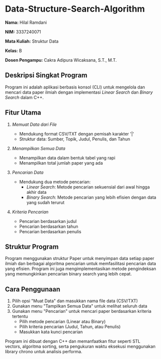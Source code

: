 # Data-Structure-Search-Algorithm

**Nama:** Hilal Ramdani

**NIM:** 3337240071

**Mata Kuliah:** Struktur Data

**Kelas:** B

**Dosen Pengampu:** Cakra Adipura Wicaksana, S.T., M.T.

## Deskripsi Singkat Program

Program ini adalah aplikasi berbasis konsol (CLI) untuk mengelola dan mencari data paper ilmiah dengan implementasi *Linear Search* dan *Binary Search* dalam C++.

## Fitur Utama

1. *Memuat Data dari File*
   - Mendukung format CSV/TXT dengan pemisah karakter '|'
   - Struktur data: Sumber, Topik, Judul, Penulis, dan Tahun

2. *Menampilkan Semua Data*
   - Menampilkan data dalam bentuk tabel yang rapi
   - Menampilkan total jumlah paper yang ada

3. *Pencarian Data*
   - Mendukung dua metode pencarian:
     - *Linear Search*: Metode pencarian sekuensial dari awal hingga akhir data
     - *Binary Search*: Metode pencarian yang lebih efisien dengan data yang sudah terurut

4. *Kriteria Pencarian*
   - Pencarian berdasarkan judul
   - Pencarian berdasarkan tahun
   - Pencarian berdasarkan penulis


## Struktur Program

Program menggunakan struktur Paper untuk menyimpan data setiap paper ilmiah dan berbagai algoritma pencarian untuk memfasilitasi pencarian data yang efisien. Program ini juga mengimplementasikan metode pengindeksan yang memungkinkan pencarian binary search yang lebih cepat.

## Cara Penggunaan

1. Pilih opsi "Muat Data" dan masukkan nama file data (CSV/TXT)
2. Gunakan menu "Tampilkan Semua Data" untuk melihat seluruh data
3. Gunakan menu "Pencarian" untuk mencari paper berdasarkan kriteria tertentu
   - Pilih metode pencarian (Linear atau Binary)
   - Pilih kriteria pencarian (Judul, Tahun, atau Penulis)
   - Masukkan kata kunci pencarian

Program ini dibuat dengan C++ dan memanfaatkan fitur seperti STL vectors, algoritma sorting, serta pengukuran waktu eksekusi menggunakan library chrono untuk analisis performa.

